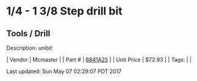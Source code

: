 # 1/4 - 1 3/8 Step drill bit
## Tools / Drill
Description: 	unibit 

| Vendor | Mcmaster | 
| Part # | [8841A25](https://www.mcmaster.com/#8841A25) | 
| Unit Price | $72.93 | 
| Tags: |  | 

Last updated: Sun May 07 02:29:07 PDT 2017